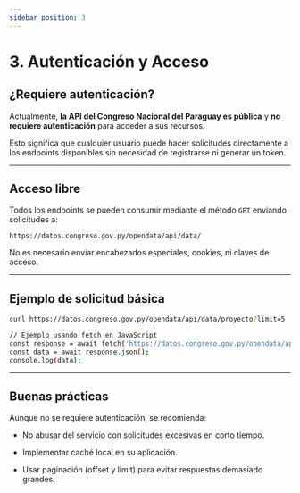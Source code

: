 ```yaml
---
sidebar_position: 3
---
```


# 3. Autenticación y Acceso

## ¿Requiere autenticación?

Actualmente, **la API del Congreso Nacional del Paraguay es pública** y **no requiere autenticación** para acceder a sus recursos.

Esto significa que cualquier usuario puede hacer solicitudes directamente a los endpoints disponibles sin necesidad de registrarse ni generar un token.

---

## Acceso libre

Todos los endpoints se pueden consumir mediante el método `GET` enviando solicitudes a:
```
https://datos.congreso.gov.py/opendata/api/data/
```


No es necesario enviar encabezados especiales, cookies, ni claves de acceso.

---

## Ejemplo de solicitud básica

```bash
curl https://datos.congreso.gov.py/opendata/api/data/proyecto?limit=5

// Ejemplo usando fetch en JavaScript
const response = await fetch('https://datos.congreso.gov.py/opendata/api/data/proyecto?limit=5');
const data = await response.json();
console.log(data);
```

---

## Buenas prácticas
Aunque no se requiere autenticación, se recomienda:

- No abusar del servicio con solicitudes excesivas en corto tiempo.

- Implementar caché local en su aplicación.

- Usar paginación (offset y limit) para evitar respuestas demasiado grandes.